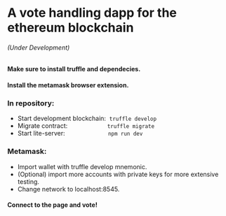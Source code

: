 # A vote handling dapp for the ethereum blockchain
###### (Under Development)
#### Make sure to install truffle and dependecies.
#### Install the metamask browser extension.
### In repository:
- Start development blockchain: &nbsp;`truffle develop`  
- Migrate contract:&nbsp;&nbsp;&nbsp;&nbsp;&nbsp;&nbsp;&nbsp;&nbsp;&nbsp;&nbsp;&nbsp;&nbsp;&nbsp;&nbsp;&nbsp;&nbsp;&nbsp;&nbsp;&nbsp;&nbsp;&nbsp;&nbsp;&nbsp;`truffle migrate`  
- Start lite-server: &nbsp;&nbsp;&nbsp;&nbsp;&nbsp;&nbsp;&nbsp;&nbsp;&nbsp;&nbsp;&nbsp;&nbsp;&nbsp;&nbsp;&nbsp;&nbsp;&nbsp;&nbsp;&nbsp;&nbsp;&nbsp;&nbsp;&nbsp;&nbsp;`npm run dev`  
### Metamask:
- Import wallet with truffle develop mnemonic.  
- (Optional) import more accounts with private keys for more extensive testing.  
- Change network to localhost:8545.  
  
#### Connect to the page and vote!  

